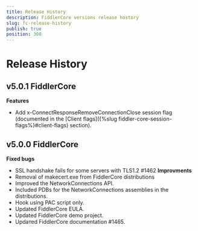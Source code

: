 ```yaml
---
title: Release History
description: FiddlerCore versions release hostory
slug: fc-release-history
publish: true
position: 300
---
```


# Release History

## v5.0.1 FiddlerCore

**Features**
- Add x-ConnectResponseRemoveConnectionClose session flag (documented in the [Client flags]({%slug fiddler-core-session-flags%}#client-flags) section).

## v5.0.0 FiddlerCore

**Fixed bugs**
- SSL handshake fails for some servers with TLS1.2 #1462
**Improvments**
- Removal of makecert.exe from FiddlerCore distributions
- Improved the NetworkConnections API.
- Included PDBs for the NetworkConnections assemblies in the distributions.
- Hook using PAC script only.
- Updated FiddlerCore EULA.
- Updated FiddlerCore demo project.
- Updaтеd FiddlerCore documentation #1465.
